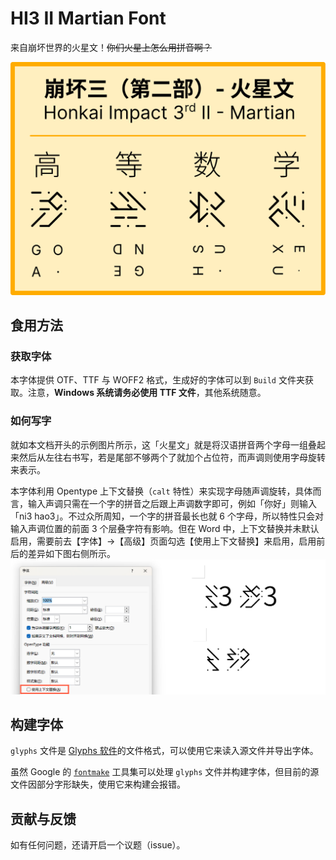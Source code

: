# HI3 II Martian Font

来自崩坏世界的火星文！~~你们火星上怎么用拼音啊？~~

![Examples](readme_assets/example.svg)

## 食用方法

### 获取字体

本字体提供 OTF、TTF 与 WOFF2 格式，生成好的字体可以到 `Build` 文件夹获取。注意，**Windows 系统请务必使用 TTF 文件**，其他系统随意。

### 如何写字

就如本文档开头的示例图片所示，这「火星文」就是将汉语拼音两个字母一组叠起来然后从左往右书写，若是尾部不够两个了就加个占位符，而声调则使用字母旋转来表示。

本字体利用 Opentype 上下文替换（`calt` 特性）来实现字母随声调旋转，具体而言，输入声调只需在一个字的拼音之后跟上声调数字即可，例如「你好」则输入「ni3 hao3」。不过众所周知，一个字的拼音最长也就 6 个字母，所以特性只会对输入声调位置的前面 3 个层叠字符有影响。但在 Word 中，上下文替换并未默认启用，需要前去【字体】→【高级】页面勾选【使用上下文替换】来启用，启用前后的差异如下图右侧所示。
![calt](readme_assets/calt.png)

## 构建字体

`glyphs` 文件是 [Glyphs 软件](https://glyphsapp.com/)的文件格式，可以使用它来读入源文件并导出字体。

虽然 Google 的 [`fontmake`](https://github.com/googlefonts/fontmake) 工具集可以处理 `glyphs` 文件并构建字体，但目前的源文件因部分字形缺失，使用它来构建会报错。

## 贡献与反馈

如有任何问题，还请开启一个议题（issue）。

